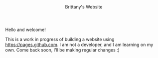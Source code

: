<header>Brittany's Website </header>
  
Hello and welcome!

This is a work in progress of building a website using https://pages.github.com. I am not a developer, and I am learning on my own. Come back soon, I'll be making regular changes :) 
